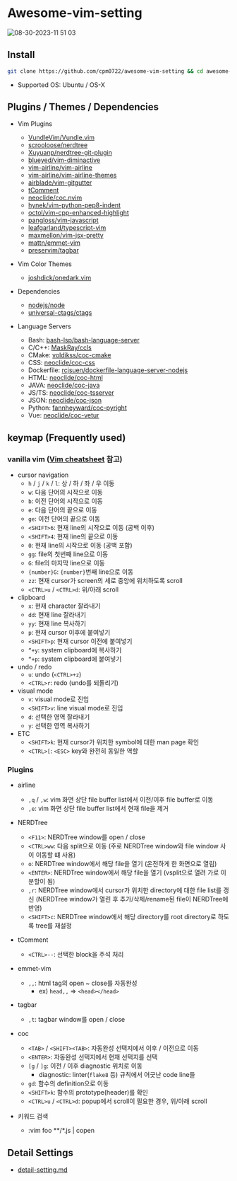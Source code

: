 # Awesome-vim-setting

![08-30-2023-11 51 03](https://github.com/cpm0722/awesome-vim-setting/assets/18459502/c140d7a6-194a-4b76-994a-9b62f6a6c799)

## Install

```bash
git clone https://github.com/cpm0722/awesome-vim-setting && cd awesome-vim-setting && bash install.sh
```

- Supported OS: Ubuntu / OS-X

## Plugins / Themes / Dependencies

- Vim Plugins
    - [VundleVim/Vundle.vim](https://github.com/VundleVim/Vundle.vim)
    - [scrooloose/nerdtree](https://github.com/preservim/nerdtree)
    - [Xuyuanp/nerdtree-git-plugin](https://github.com/Xuyuanp/nerdtree-git-plugin)
    - [blueyed/vim-diminactive](https://github.com/blueyed/vim-diminactive)
    - [vim-airline/vim-airline](https://github.com/vim-airline/vim-airline)
    - [vim-airline/vim-airline-themes](https://github.com/vim-airline/vim-airline-themes)
    - [airblade/vim-gitgutter](https://github.com/airblade/vim-gitgutter)
    - [tComment](https://github.com/tomtom/tcomment_vim)
    - [neoclide/coc.nvim](https://github.com/neoclide/coc.nvim)
    - [hynek/vim-python-pep8-indent](https://github.com/Vimjas/vim-python-pep8-indent)
    - [octol/vim-cpp-enhanced-highlight](https://github.com/octol/vim-cpp-enhanced-highlight)
    - [pangloss/vim-javascript](https://github.com/pangloss/vim-javascript)
    - [leafgarland/typescript-vim](https://github.com/leafgarland/typescript-vim)
    - [maxmellon/vim-jsx-pretty](https://github.com/maxmellon/vim-jsx-pretty)
    - [mattn/emmet-vim](https://github.com/mattn/emmet-vim)
    - [preservim/tagbar](https://github.com/preservim/tagbar)

- Vim Color Themes
    - [joshdick/onedark.vim](https://github.com/joshdick/onedark.vim)

- Dependencies
    - [nodejs/node](https://github.com/nodejs/node)
    - [universal-ctags/ctags](https://github.com/universal-ctags/ctags)

- Language Servers
    - Bash: [bash-lsp/bash-language-server](https://github.com/bash-lsp/bash-language-server)
    - C/C++: [MaskRay/ccls](https://github.com/MaskRay/ccls)
    - CMake: [voldikss/coc-cmake](https://github.com/voldikss/coc-cmake)
    - CSS: [neoclide/coc-css](https://github.com/neoclide/coc-css)
    - Dockerfile: [rcjsuen/dockerfile-language-server-nodejs](https://github.com/rcjsuen/dockerfile-language-server-nodejs)
    - HTML: [neoclide/coc-html](https://github.com/neoclide/coc-html)
    - JAVA: [neoclide/coc-java](https://github.com/neoclide/coc-java)
    - JS/TS: [neoclide/coc-tsserver](https://github.com/neoclide/coc-tsserver)
    - JSON: [neoclide/coc-json](https://github.com/neoclide/coc-json)
    - Python: [fannheyward/coc-pyright](https://github.com/fannheyward/coc-pyright)
    - Vue: [neoclide/coc-vetur](https://github.com/neoclide/coc-vetur)

## keymap (Frequently used)

### vanilla vim ([Vim cheatsheet](https://devhints.io/vim) 참고)
    
- cursor navigation
    - `h` / `j` / `k` / `l`: 상 / 하 / 좌 / 우 이동
    - `w`: 다음 단어의 시작으로 이동
    - `b`: 이전 단어의 시작으로 이동
    - `e`: 다음 단어의 끝으로 이동
    - `ge`: 이전 단어의 끝으로 이동
    - `<SHIFT>6`: 현재 line의 시작으로 이동 (공백 이후)
    - `<SHIFT>4`: 현재 line의 끝으로 이동
    - `0`: 현재 line의 시작으로 이동 (공백 포함)
    - `gg`: file의 첫번째 line으로 이동
    - `G`: file의 마지막 line으로 이동
    - `{number}G`: `{number}`번째 line으로 이동
    - `zz`: 현재 cursor가 screen의 세로 중앙에 위치하도록 scroll
    - `<CTRL>u` / `<CTRL>d`: 위/아래 scroll
- clipboard
    - `x`: 현재 character 잘라내기
    - `dd`: 현재 line 잘라내기
    - `yy`: 현재 line 복사하기
    - `p`: 현재 cursor 이후에 붙여넣기
    - `<SHIFT>p`: 현재 cursor 이전에 붙여넣기
    - `“+y`: system clipboard에 복사하기
    - `“+p`: system clipboard에 붙여넣기
- undo / redo
    - `u`: undo (`<CTRL>+z`)
    - `<CTRL>r`: redo (undo를 되돌리기)
- visual mode
    - `v`: visual mode로 진입
    - `<SHIFT>v`: line visual mode로 진입
    - `d`: 선택한 영역 잘라내기
    - `y`: 선택한 영역 복사하기
- ETC
    - `<SHIFT>k`: 현재 cursor가 위치한 symbol에 대한 man page 확인
    - `<CTRL>[`: `<ESC>` key와 완전히 동일한 역할

### Plugins
- airline
    - `,q` / `,w`: vim 화면 상단 file buffer list에서 이전/이후 file buffer로 이동
    - `,e`: vim 화면 상단 file buffer list에서 현재 file을 제거
- NERDTree
    - `<F11>`: NERDTree window를 open / close
    - `<CTRL>ww`: 다음 split으로 이동 (주로 NERDTree window와 file window 사이 이동할 떄 사용)
    - `o`: NERDTree window에서 해당 file을 열기 (온전하게 한 화면으로 열림)
    - `<ENTER>`: NERDTree window에서 해당 file을 열기 (vsplit으로 열려 가로 이분할이 됨)
    - `,r`: NERDTree window에서 cursor가 위치한 directory에 대한 file list를 갱신 (NERDTree window가 열린 후 추가/삭제/rename된 file이 NERDTree에 반영)
    - `<SHIFT>c`: NERDTree window에서 해당 directory를 root directory로 하도록 tree를 재설정
- tComment
    - `<CTRL>--`: 선택한 block을 주석 처리
- emmet-vim
    - `,,`: html tag의 open ~ close를 자동완성
        - ex) `head,,` => `<head></head>`
- tagbar
    - `,t`: tagbar window를 open / close
- coc
    - `<TAB>` / `<SHIFT><TAB>`: 자동완성 선택지에서 이후 / 이전으로 이동
    - `<ENTER>`: 자동완성 선택지에서 현재 선택지를 선택
    - `[g` / `]g`: 이전 / 이후 diagnostic 위치로 이동
        - diagnostic: linter(`flake8` 등) 규칙에서 어긋난 code line들
    - `gd`: 함수의 definition으로 이동
    - `<SHIFT>k`: 함수의 prototype(header)를 확인
    - `<CTRL>u` / `<CTRL>d`: popup에서 scroll이 필요한 경우, 위/아래 scroll
 
- 키워드 검색
    - :vim foo **/*.js | copen

## Detail Settings
- [detail-setting.md](detail-setting.md)

